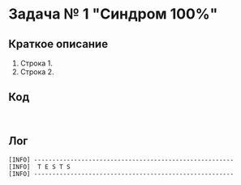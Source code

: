# Задача № 1 "Синдром 100%"

## Краткое описание

1. Строка 1. 
2. Строка 2. 

## Код

```java
    
```

## Лог
```
[INFO] -------------------------------------------------------
[INFO]  T E S T S
[INFO] -------------------------------------------------------

```